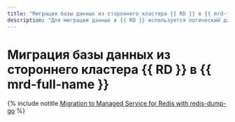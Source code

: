```yaml
---
title: "Миграция базы данных из стороннего кластера {{ RD }} в {{ mrd-full-name }}"
description: "Для миграции данных в {{ RD }} используется логический дамп — файл с набором команд, последовательное выполнение которых восстанавливает состояние баз данных в кластере. Его можно создать разными способами, далее для примера используется redis-dump-go."
---
```


# Миграция базы данных из стороннего кластера {{ RD }} в {{ mrd-full-name }}


{% include notitle [Migration to Managed Service for Redis with redis-dump-go](../../_tutorials/dataplatform/redis-data-migration.md) %}
